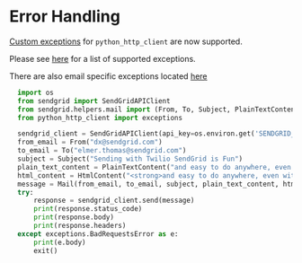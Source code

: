 # Error Handling
[Custom exceptions](https://github.com/sendgrid/python-http-client/blob/master/python_http_client/exceptions.py) for `python_http_client` are now supported.

Please see [here](https://github.com/sendgrid/python-http-client/blob/master/python_http_client/exceptions.py) for a list of supported exceptions.

There are also email specific exceptions located [here](https://github.com/sendgrid/sendgrid-python/blob/master/sendgrid/helpers/mail/exceptions.py)

```python
  import os
  from sendgrid import SendGridAPIClient
  from sendgrid.helpers.mail import (From, To, Subject, PlainTextContent, HtmlContent, Mail)
  from python_http_client import exceptions

  sendgrid_client = SendGridAPIClient(api_key=os.environ.get('SENDGRID_API_KEY'))
  from_email = From("dx@sendgrid.com")
  to_email = To("elmer.thomas@sendgrid.com")
  subject = Subject("Sending with Twilio SendGrid is Fun")
  plain_text_content = PlainTextContent("and easy to do anywhere, even with Python")
  html_content = HtmlContent("<strong>and easy to do anywhere, even with Python</strong>")
  message = Mail(from_email, to_email, subject, plain_text_content, html_content)
  try:
      response = sendgrid_client.send(message)
      print(response.status_code)
      print(response.body)
      print(response.headers)
  except exceptions.BadRequestsError as e:
      print(e.body)
      exit()
```